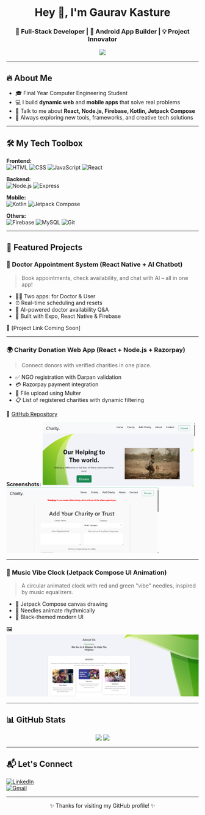 <h1 align="center">Hey 👋, I'm Gaurav Kasture</h1>
<h3 align="center">🚀 Full-Stack Developer | 📱 Android App Builder | 💡 Project Innovator</h3>

<p align="center">
  <img src="https://readme-typing-svg.herokuapp.com/?color=0AFFC1&center=true&vCenter=true&lines=Code.+Create.+Contribute.;React+%7C+Node.js+%7C+Kotlin+%7C+Firebase;Tech+with+Purpose&font=Fira+Code&size=20" />
</p>

---

## 🔥 About Me

- 🎓 Final Year Computer Engineering Student  
- 💻 I build **dynamic web** and **mobile apps** that solve real problems  
- 💬 Talk to me about **React, Node.js, Firebase, Kotlin, Jetpack Compose**
- 🚀 Always exploring new tools, frameworks, and creative tech solutions

---

## 🛠️ My Tech Toolbox

**Frontend:**  
![HTML](https://img.shields.io/badge/HTML-E34F26?logo=html5&logoColor=white&style=flat) 
![CSS](https://img.shields.io/badge/CSS-1572B6?logo=css3&logoColor=white&style=flat)
![JavaScript](https://img.shields.io/badge/JavaScript-F7DF1E?logo=javascript&logoColor=black&style=flat)
![React](https://img.shields.io/badge/React-61DAFB?logo=react&logoColor=black&style=flat)

**Backend:**  
![Node.js](https://img.shields.io/badge/Node.js-339933?logo=node.js&logoColor=white&style=flat)
![Express](https://img.shields.io/badge/Express.js-000000?logo=express&logoColor=white&style=flat)

**Mobile:**  
![Kotlin](https://img.shields.io/badge/Kotlin-0095D5?logo=kotlin&logoColor=white&style=flat)
![Jetpack Compose](https://img.shields.io/badge/Jetpack%20Compose-4285F4?logo=android&logoColor=white&style=flat)

**Others:**  
![Firebase](https://img.shields.io/badge/Firebase-FFCA28?logo=firebase&logoColor=black&style=flat)
![MySQL](https://img.shields.io/badge/MySQL-4479A1?logo=mysql&logoColor=white&style=flat)
![Git](https://img.shields.io/badge/Git-F05032?logo=git&logoColor=white&style=flat)

---

## 📸 Featured Projects

### 🏥 Doctor Appointment System (React Native + AI Chatbot)
> Book appointments, check availability, and chat with AI – all in one app!
- 🧑‍⚕️ Two apps: for Doctor & User
- ⏰ Real-time scheduling and resets
- 🤖 AI-powered doctor availability Q&A
- 📱 Built with Expo, React Native & Firebase

🔗 [Project Link Coming Soon]

---

### 🌍 Charity Donation Web App (React + Node.js + Razorpay)

> Connect donors with verified charities in one place.
- ✅ NGO registration with Darpan validation
- 💳 Razorpay payment integration
- 📂 File upload using Multer
- 📋 List of registered charities with dynamic filtering

🔗 [GitHub Repository](https://github.com/GauravKasture07/charity)

**Screenshots:**
<img src="https://raw.githubusercontent.com/GauravKasture07/charity/master/Screenshot%202025-04-14%20134316.png" width="400"/>  
<img src="https://raw.githubusercontent.com/GauravKasture07/charity/master/Screenshot%202025-04-14%20134609.png" width="400"/>

---

### 🎵 Music Vibe Clock (Jetpack Compose UI Animation)

> A circular animated clock with red and green "vibe" needles, inspired by music equalizers.

- 🎨 Jetpack Compose canvas drawing
- 🎵 Needles animate rhythmically
- 🖤 Black-themed modern UI

🖼️ ![Vibe Clock](https://raw.githubusercontent.com/GauravKasture07/charity/master/Screenshot%202025-04-14%20134713.png)

---

## 📊 GitHub Stats

<p align="center">
  <img src="https://github-readme-stats.vercel.app/api?username=GauravKasture07&show_icons=true&theme=radical&count_private=true" height="180"/>
  <img src="https://github-readme-streak-stats.herokuapp.com/?user=GauravKasture07&theme=radical" height="180"/>
</p>

---

## 📬 Let's Connect

[![LinkedIn](https://img.shields.io/badge/LinkedIn-blue?logo=linkedin&style=flat-square)](https://www.linkedin.com/in/gaurav-kasture-3a9504268/)  
[![Gmail](https://img.shields.io/badge/Gmail-red?logo=gmail&style=flat-square)](mailto:kasturegaurav07@gmail.com)

---

<p align="center">✨ Thanks for visiting my GitHub profile! ✨</p>
